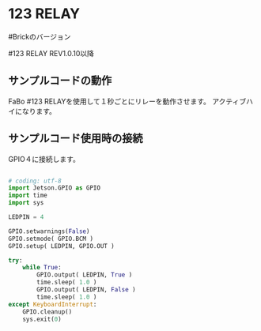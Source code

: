 # 123 RELAY

#Brickのバージョン

\#123 RELAY REV1.0.10以降

## サンプルコードの動作

FaBo #123 RELAYを使用して１秒ごとにリレーを動作させます。
アクティブハイになります。

## サンプルコード使用時の接続

GPIO４に接続します。 

```Python

# coding: utf-8
import Jetson.GPIO as GPIO
import time
import sys

LEDPIN = 4

GPIO.setwarnings(False)
GPIO.setmode( GPIO.BCM )
GPIO.setup( LEDPIN, GPIO.OUT )

try:
    while True:
        GPIO.output( LEDPIN, True )
        time.sleep( 1.0 )
        GPIO.output( LEDPIN, False )
        time.sleep( 1.0 ) 
except KeyboardInterrupt:
    GPIO.cleanup()
    sys.exit(0)
    
```

